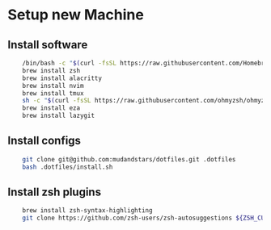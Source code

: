 # Setup new Machine

## Install software
```bash
    /bin/bash -c "$(curl -fsSL https://raw.githubusercontent.com/Homebrew/install/HEAD/install.sh)" # install brew 
    brew install zsh 
    brew install alacritty 
    brew install nvim
    brew install tmux
    sh -c "$(curl -fsSL https://raw.githubusercontent.com/ohmyzsh/ohmyzsh/master/tools/install.sh)" # install oh-my-zsh
    brew install eza
    brew install lazygit
```

## Install configs
```bash
    git clone git@github.com:mudandstars/dotfiles.git .dotfiles 
    bash .dotfiles/install.sh
```

## Install zsh plugins
```bash 
    brew install zsh-syntax-highlighting 
    git clone https://github.com/zsh-users/zsh-autosuggestions ${ZSH_CUSTOM:-~/.oh-my-zsh/custom}/plugins/zsh-autosuggestions
```
